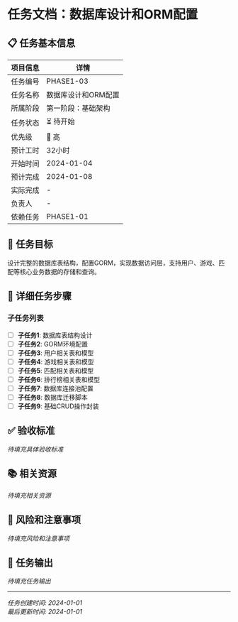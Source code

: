 ﻿# 任务文档：数据库设计和ORM配置

## 📋 任务基本信息

| 项目信息 | 详情 |
|---------|------|
| 任务编号 | PHASE1-03 |
| 任务名称 | 数据库设计和ORM配置 |
| 所属阶段 | 第一阶段：基础架构 |
| 任务状态 | ⏳ 待开始 |
| 优先级 | 🔴 高 |
| 预计工时 | 32小时 |
| 开始时间 | 2024-01-04 |
| 预计完成 | 2024-01-08 |
| 实际完成 | - |
| 负责人 | - |
| 依赖任务 | PHASE1-01 |

## 🎯 任务目标

设计完整的数据库表结构，配置GORM，实现数据访问层，支持用户、游戏、匹配等核心业务数据的存储和查询。

## 📝 详细任务步骤

### 子任务列表

- [ ] **子任务1**: 数据库表结构设计
- [ ] **子任务2**: GORM环境配置
- [ ] **子任务3**: 用户相关表和模型
- [ ] **子任务4**: 游戏相关表和模型
- [ ] **子任务5**: 匹配相关表和模型
- [ ] **子任务6**: 排行榜相关表和模型
- [ ] **子任务7**: 数据库连接池配置
- [ ] **子任务8**: 数据库迁移脚本
- [ ] **子任务9**: 基础CRUD操作封装

## ✅ 验收标准

*待填充具体验收标准*

## 📚 相关资源

*待填充相关资源*

## 🚨 风险和注意事项

*待填充风险和注意事项*

## 📄 任务输出

*待填充任务输出*

---

*任务创建时间: 2024-01-01*  
*最后更新时间: 2024-01-01*
